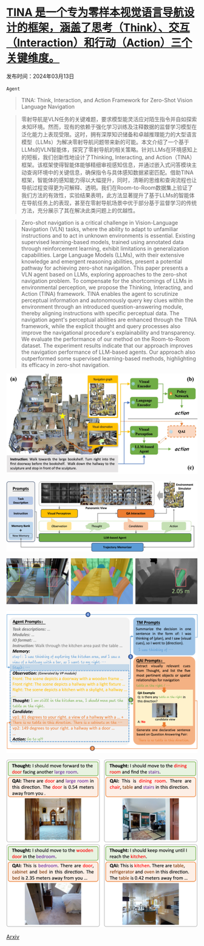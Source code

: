 # [TINA 是一个专为零样本视觉语言导航设计的框架，涵盖了思考（Think）、交互（Interaction）和行动（Action）三个关键维度。](https://arxiv.org/abs/2403.08833)

发布时间：2024年03月13日

`Agent`

> TINA: Think, Interaction, and Action Framework for Zero-Shot Vision Language Navigation

> 零射导航是VLN任务的关键难题，要求模型能灵活应对陌生指令并自如探索未知环境。然而，现有的依赖于强化学习训练及注释数据的监督学习模型在泛化能力上表现受限。这时，拥有深厚知识储备和卓越推理能力的大型语言模型（LLMs）为解决零射导航问题带来新的可能。本文介绍了一个基于LLMs的VLN智能体，探究了零射导航的相关策略。针对LLMs在环境感知上的短板，我们创新性地设计了Thinking, Interacting, and Action（TINA）框架。该框架使得智能体能够精细审视感知信息，并通过嵌入式问答模块主动查询环境中的关键信息，确保指令与具体感知数据紧密匹配。借助TINA框架，智能体的感知能力得以大幅提升，同时，清晰的思维和查询流程也让导航过程变得更为可解释、透明。我们在Room-to-Room数据集上验证了我们方法的有效性，实验结果表明，此方法显著提升了基于LLMs的智能体在导航任务上的表现，甚至在零射导航场景中优于部分基于监督学习的传统方法，充分展示了其在解决此类问题上的优越性。

> Zero-shot navigation is a critical challenge in Vision-Language Navigation (VLN) tasks, where the ability to adapt to unfamiliar instructions and to act in unknown environments is essential. Existing supervised learning-based models, trained using annotated data through reinforcement learning, exhibit limitations in generalization capabilities. Large Language Models (LLMs), with their extensive knowledge and emergent reasoning abilities, present a potential pathway for achieving zero-shot navigation. This paper presents a VLN agent based on LLMs, exploring approaches to the zero-shot navigation problem. To compensate for the shortcomings of LLMs in environmental perception, we propose the Thinking, Interacting, and Action (TINA) framework. TINA enables the agent to scrutinize perceptual information and autonomously query key clues within the environment through an introduced question-answering module, thereby aligning instructions with specific perceptual data. The navigation agent's perceptual abilities are enhanced through the TINA framework, while the explicit thought and query processes also improve the navigational procedure's explainability and transparency. We evaluate the performance of our method on the Room-to-Room dataset. The experiment results indicate that our approach improves the navigation performance of LLM-based agents. Our approach also outperformed some supervised learning-based methods, highlighting its efficacy in zero-shot navigation.

![TINA 是一个专为零样本视觉语言导航设计的框架，涵盖了思考（Think）、交互（Interaction）和行动（Action）三个关键维度。](../../../paper_images/2403.08833/vln2.jpg)

![TINA 是一个专为零样本视觉语言导航设计的框架，涵盖了思考（Think）、交互（Interaction）和行动（Action）三个关键维度。](../../../paper_images/2403.08833/agent.png)

![TINA 是一个专为零样本视觉语言导航设计的框架，涵盖了思考（Think）、交互（Interaction）和行动（Action）三个关键维度。](../../../paper_images/2403.08833/vp2.png)

![TINA 是一个专为零样本视觉语言导航设计的框架，涵盖了思考（Think）、交互（Interaction）和行动（Action）三个关键维度。](../../../paper_images/2403.08833/prompt.png)

![TINA 是一个专为零样本视觉语言导航设计的框架，涵盖了思考（Think）、交互（Interaction）和行动（Action）三个关键维度。](../../../paper_images/2403.08833/qaivis2.png)

[Arxiv](https://arxiv.org/abs/2403.08833)